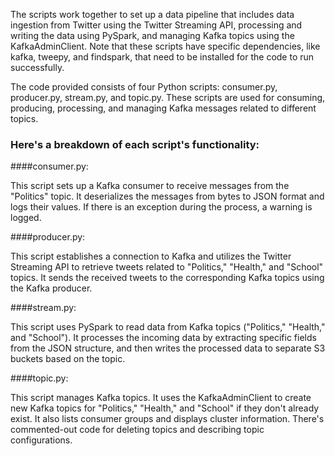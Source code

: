 The scripts work together to set up a data pipeline that includes data ingestion
from Twitter using the Twitter Streaming API, processing and writing the data
using PySpark, and managing Kafka topics using the KafkaAdminClient. Note that
these scripts have specific dependencies, like kafka, tweepy, and findspark,
that need to be installed for the code to run successfully.

The code provided consists of four Python scripts: consumer.py, producer.py,
stream.py, and topic.py. These scripts are used for consuming, producing,
processing, and managing Kafka messages related to different topics.


### Here's a breakdown of each script's functionality:

####consumer.py:

This script sets up a Kafka consumer to receive messages from the "Politics" topic.
It deserializes the messages from bytes to JSON format and logs their values.
If there is an exception during the process, a warning is logged.

####producer.py:

This script establishes a connection to Kafka and utilizes the Twitter Streaming
API to retrieve tweets related to "Politics," "Health," and "School" topics.
It sends the received tweets to the corresponding Kafka topics using the Kafka producer.

####stream.py:

This script uses PySpark to read data from Kafka topics ("Politics," "Health,"
and "School"). It processes the incoming data by extracting specific fields
from the JSON structure, and then writes the processed data to separate S3
buckets based on the topic.

####topic.py:

This script manages Kafka topics. It uses the KafkaAdminClient to create new
Kafka topics for "Politics," "Health," and "School" if they don't already exist.
It also lists consumer groups and displays cluster information.
There's commented-out code for deleting topics and describing topic configurations.